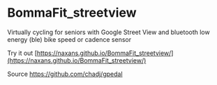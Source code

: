 # BommaFit_streetview
Virtually cycling for seniors with Google Street View and bluetooth low energy (ble) bike speed or cadence sensor

Try it out [https://naxans.github.io/BommaFit_streetview/](https://naxans.github.io/BommaFit_streetview/)

Source https://github.com/chadj/gpedal
